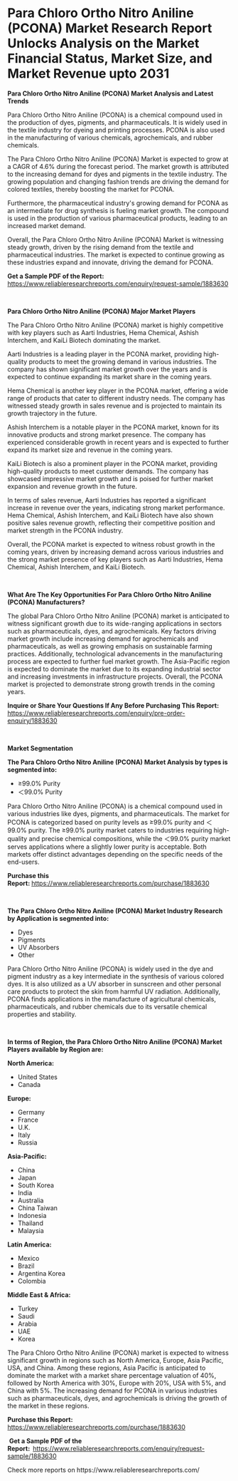 <p><h1>Para Chloro Ortho Nitro Aniline (PCONA) Market Research Report Unlocks Analysis on the Market Financial Status, Market Size, and Market Revenue upto 2031</h1></p><p><strong>Para Chloro Ortho Nitro Aniline (PCONA) Market Analysis and Latest Trends</strong></p>
<p><p>Para Chloro Ortho Nitro Aniline (PCONA) is a chemical compound used in the production of dyes, pigments, and pharmaceuticals. It is widely used in the textile industry for dyeing and printing processes. PCONA is also used in the manufacturing of various chemicals, agrochemicals, and rubber chemicals.</p><p>The Para Chloro Ortho Nitro Aniline (PCONA) Market is expected to grow at a CAGR of 4.6% during the forecast period. The market growth is attributed to the increasing demand for dyes and pigments in the textile industry. The growing population and changing fashion trends are driving the demand for colored textiles, thereby boosting the market for PCONA.</p><p>Furthermore, the pharmaceutical industry's growing demand for PCONA as an intermediate for drug synthesis is fueling market growth. The compound is used in the production of various pharmaceutical products, leading to an increased market demand.</p><p>Overall, the Para Chloro Ortho Nitro Aniline (PCONA) Market is witnessing steady growth, driven by the rising demand from the textile and pharmaceutical industries. The market is expected to continue growing as these industries expand and innovate, driving the demand for PCONA.</p></p>
<p><strong>Get a Sample PDF of the Report:&nbsp;</strong> <a href="https://www.reliableresearchreports.com/enquiry/request-sample/1883630">https://www.reliableresearchreports.com/enquiry/request-sample/1883630</a></p>
<p>&nbsp;</p>
<p><strong>Para Chloro Ortho Nitro Aniline (PCONA) Major Market Players</strong></p>
<p><p>The Para Chloro Ortho Nitro Aniline (PCONA) market is highly competitive with key players such as Aarti Industries, Hema Chemical, Ashish Interchem, and KaiLi Biotech dominating the market. </p><p>Aarti Industries is a leading player in the PCONA market, providing high-quality products to meet the growing demand in various industries. The company has shown significant market growth over the years and is expected to continue expanding its market share in the coming years.</p><p>Hema Chemical is another key player in the PCONA market, offering a wide range of products that cater to different industry needs. The company has witnessed steady growth in sales revenue and is projected to maintain its growth trajectory in the future.</p><p>Ashish Interchem is a notable player in the PCONA market, known for its innovative products and strong market presence. The company has experienced considerable growth in recent years and is expected to further expand its market size and revenue in the coming years.</p><p>KaiLi Biotech is also a prominent player in the PCONA market, providing high-quality products to meet customer demands. The company has showcased impressive market growth and is poised for further market expansion and revenue growth in the future.</p><p>In terms of sales revenue, Aarti Industries has reported a significant increase in revenue over the years, indicating strong market performance. Hema Chemical, Ashish Interchem, and KaiLi Biotech have also shown positive sales revenue growth, reflecting their competitive position and market strength in the PCONA industry. </p><p>Overall, the PCONA market is expected to witness robust growth in the coming years, driven by increasing demand across various industries and the strong market presence of key players such as Aarti Industries, Hema Chemical, Ashish Interchem, and KaiLi Biotech.</p></p>
<p>&nbsp;</p>
<p><strong>What Are The Key Opportunities For Para Chloro Ortho Nitro Aniline (PCONA) Manufacturers?</strong></p>
<p><p>The global Para Chloro Ortho Nitro Aniline (PCONA) market is anticipated to witness significant growth due to its wide-ranging applications in sectors such as pharmaceuticals, dyes, and agrochemicals. Key factors driving market growth include increasing demand for agrochemicals and pharmaceuticals, as well as growing emphasis on sustainable farming practices. Additionally, technological advancements in the manufacturing process are expected to further fuel market growth. The Asia-Pacific region is expected to dominate the market due to its expanding industrial sector and increasing investments in infrastructure projects. Overall, the PCONA market is projected to demonstrate strong growth trends in the coming years.</p></p>
<p><strong>Inquire or Share Your Questions If Any Before Purchasing This Report:</strong> <a href="https://www.reliableresearchreports.com/enquiry/pre-order-enquiry/1883630">https://www.reliableresearchreports.com/enquiry/pre-order-enquiry/1883630</a></p>
<p>&nbsp;</p>
<p><strong>Market Segmentation</strong></p>
<p><strong>The Para Chloro Ortho Nitro Aniline (PCONA) Market Analysis by types is segmented into:</strong></p>
<p><ul><li>≥99.0% Purity</li><li>＜99.0% Purity</li></ul></p>
<p><p>Para Chloro Ortho Nitro Aniline (PCONA) is a chemical compound used in various industries like dyes, pigments, and pharmaceuticals. The market for PCONA is categorized based on purity levels as ≥99.0% purity and ＜99.0% purity. The ≥99.0% purity market caters to industries requiring high-quality and precise chemical compositions, while the ＜99.0% purity market serves applications where a slightly lower purity is acceptable. Both markets offer distinct advantages depending on the specific needs of the end-users.</p></p>
<p><strong>Purchase this Report:&nbsp;</strong><a href="https://www.reliableresearchreports.com/purchase/1883630">https://www.reliableresearchreports.com/purchase/1883630</a></p>
<p>&nbsp;</p>
<p><strong>The Para Chloro Ortho Nitro Aniline (PCONA) Market Industry Research by Application is segmented into:</strong></p>
<p><ul><li>Dyes</li><li>Pigments</li><li>UV Absorbers</li><li>Other</li></ul></p>
<p><p>Para Chloro Ortho Nitro Aniline (PCONA) is widely used in the dye and pigment industry as a key intermediate in the synthesis of various colored dyes. It is also utilized as a UV absorber in sunscreen and other personal care products to protect the skin from harmful UV radiation. Additionally, PCONA finds applications in the manufacture of agricultural chemicals, pharmaceuticals, and rubber chemicals due to its versatile chemical properties and stability.</p></p>
<p>&nbsp;</p>
<p><strong>In terms of Region, the Para Chloro Ortho Nitro Aniline (PCONA) Market Players available by Region are:</strong></p>
<p>
    <p> <strong> North America: </strong>
        <ul>
            <li>United States</li>
            <li>Canada</li>
        </ul>
        </p> 
    <p> <strong> Europe: </strong>
        <ul>
            <li>Germany</li>
            <li>France</li>
            <li>U.K.</li>
            <li>Italy</li>
            <li>Russia</li>
        </ul>
        </p> 
    <p> <strong> Asia-Pacific: </strong>
        <ul>
            <li>China</li>
            <li>Japan</li>
            <li>South Korea</li>
            <li>India</li>
            <li>Australia</li>
            <li>China Taiwan</li>
            <li>Indonesia</li>
            <li>Thailand</li>
            <li>Malaysia</li>
        </ul>
        </p> 
    <p> <strong> Latin America: </strong>
        <ul>
            <li>Mexico</li>
            <li>Brazil</li>
            <li>Argentina Korea</li>
            <li>Colombia</li>
        </ul>
        </p> 
    <p> <strong> Middle East & Africa: </strong>
        <ul>
            <li>Turkey</li>
            <li>Saudi</li>
            <li>Arabia</li>
            <li>UAE</li>
            <li>Korea</li>
        </ul>
    </p>
    </p>
<p><p>The Para Chloro Ortho Nitro Aniline (PCONA) market is expected to witness significant growth in regions such as North America, Europe, Asia Pacific, USA, and China. Among these regions, Asia Pacific is anticipated to dominate the market with a market share percentage valuation of 40%, followed by North America with 30%, Europe with 20%, USA with 5%, and China with 5%. The increasing demand for PCONA in various industries such as pharmaceuticals, dyes, and agrochemicals is driving the growth of the market in these regions.</p></p>
<p><strong>Purchase this Report: </strong><a href="https://www.reliableresearchreports.com/purchase/1883630">https://www.reliableresearchreports.com/purchase/1883630</a></p>
<p>&nbsp;<strong>Get a Sample PDF of the Report:&nbsp;&nbsp;</strong><a href="https://www.reliableresearchreports.com/enquiry/request-sample/1883630">https://www.reliableresearchreports.com/enquiry/request-sample/1883630</a></p>
<p><strong></strong></p>
<p>Check more reports on https://www.reliableresearchreports.com/</p>